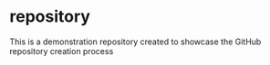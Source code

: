 # repository
This is a demonstration repository created to showcase the GitHub repository creation process
